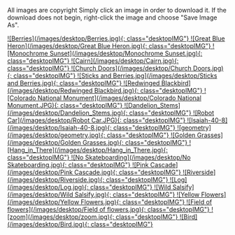 All images are copyright Simply click an image in order to download it. If the download does not begin, right-click the image and choose "Save Image As".


<a id="Berries" download="Berries.jpg" href="./images/desktop/Berries.jpg" title="Berries">
![Berries](/images/desktop/Berries.jpg){: class="desktopIMG"}
</a>
<a id="heron" download="Great Blue Heron.jpg" href="./images/desktop/Great Blue Heron.jpg" title="Great Blue Heron">
![Great Blue Heron](/images/desktop/Great Blue Heron.jpg){: class="desktopIMG"}
</a>
<a id="monochrome" download="Monochrome Sunset.jpg" href="./images/desktop/Monochrome Sunset.jpg" title="Monochrome Sunset">
![Monochrome Sunset](/images/desktop/Monochrome Sunset.jpg){: class="desktopIMG"}
</a>
<a id="Cairn" download="Pink Trees.jpg" href="./images/desktop/Pink Trees.jpg" title="Cairn">
![Cairn](/images/desktop/Cairn.jpg){: class="desktopIMG"}
</a>
<a id="ChurchDoors" download="Church Doors.jpg" href="./images/desktop/Church Doors.jpg" title="Church Doors">
![Church Doors](/images/desktop/Church Doors.jpg){: class="desktopIMG"}
</a>
<a id="sticksandberries" download="Sticks and Berries.jpg" href="./images/desktop/Sticks and Berries.jpg" title="Sticks and Berries">
![Sticks and Berries.jpg](/images/desktop/Sticks and Berries.jpg){: class="desktopIMG"}
</a>
<a id="redwinged" download="Redwinged Blackbird.jpg" href="./images/desktop/Redwinged Blackbird.jpg" title="Redwinged Blackbird">
![Redwinged Blackbird](/images/desktop/Redwinged Blackbird.jpg){: class="desktopIMG"}
</a>
<a id="Monument" download="Colorado National Monument.JPG" href="./images/desktop/Colorado National Monument.JPG" title="Colorado National Monument">
![Colorado National Monument](/images/desktop/Colorado National Monument.JPG){: class="desktopIMG"}
</a>
<a id="Dandelion_Stems" download="Dandelion_Stems.jpg" href="./images/desktop/Dandelion_Stems.jpg" title="Dandelion_Stems">
![Dandelion_Stems](/images/desktop/Dandelion_Stems.jpg){: class="desktopIMG"}
</a>
<a id="robot" download="Robot Car.JPG" href="./images/desktop/Robot Car.JPG" title="Robot Car">
![Robot Car](/images/desktop/Robot Car.JPG){: class="desktopIMG"}
</a>
<a id="isaiah408" download="Isaiah-40-8.jpg" href="./images/desktop/Isaiah-40-8.jpg" title="Isaiah-40-8">
![Isaiah-40-8](/images/desktop/Isaiah-40-8.jpg){: class="desktopIMG"}
</a>
<a id="geometry" download="geometry.jpg" href="./images/desktop/geometry.jpg" title="geometry">
![geometry](/images/desktop/geometry.jpg){: class="desktopIMG"}
</a>
<a id="GoldenGrasses" download="Pink Trees.jpg" href="./images/desktop/Golden Grasses.jpg" title="Golden Grasses">
![Golden Grasses](/images/desktop/Golden Grasses.jpg){: class="desktopIMG"}
</a>
<a id="Hang_in_There" download="Hang_in_There.jpg" href="./images/desktop/Hang_in_There.jpg" title="Hang_in_There">
![Hang_in_There](/images/desktop/Hang_in_There.jpg){: class="desktopIMG"}
</a>
<a id="skateboarding" download="No Skateboarding.jpg" href="./images/desktop/No Skateboarding.jpg" title="No Skateboarding">
![No Skateboarding](/images/desktop/No Skateboarding.jpg){: class="desktopIMG"}
</a>
<a id="cascade" download="Pink Cascade.jpg" href="./images/desktop/Pink Cascade.jpg" title="Pink Cascade">
![Pink Cascade](/images/desktop/Pink Cascade.jpg){: class="desktopIMG"}
</a>
<a id="riverside" download="Riverside.jpg" href="./images/desktop/Riverside.jpg" title="Riverside">
![Riverside](/images/desktop/Riverside.jpg){: class="desktopIMG"}
</a>
<a id="log" download="Log.jpg" href="./images/desktop/Log.jpg" title="Log">
![Log](/images/desktop/Log.jpg){: class="desktopIMG"}
</a>
<a id="salsify" download="Wild Salsify.jpg" href="./images/desktop/Wild Salsify.jpg" title="Wild Salsify">
![Wild Salsify](/images/desktop/Wild Salsify.jpg){: class="desktopIMG"}
</a>
<a id="yellowflowers" download="Yellow Flowers.jpg" href="./images/desktop/Yellow Flowers.jpg" title="Yellow Flowers">
![Yellow Flowers](/images/desktop/Yellow Flowers.jpg){: class="desktopIMG"}
</a>
<a id="Fieldflowers" download="Field of flowers.jpg" href="./images/desktop/Field of flowers.jpg" title="Field of flowers">
![Field of flowers](/images/desktop/Field of flowers.jpg){: class="desktopIMG"}
</a>
<a id="zoom" download="zoom.jpg" href="./images/desktop/zoom.jpg" title="zoom">
![zoom](/images/desktop/zoom.jpg){: class="desktopIMG"}
</a>
<a id="Bird" download="Bird.jpg" href="./images/desktop/Bird.jpg" title="Bird">
![Bird](/images/desktop/Bird.jpg){: class="desktopIMG"}
</a>
